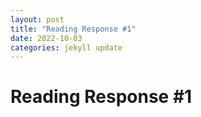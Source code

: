 ```yaml
---
layout: post
title: "Reading Response #1"
date: 2022-10-03
categories: jekyll update
---
```

# Reading Response #1